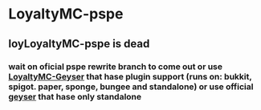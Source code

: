 LoyaltyMC-pspe
===============


## loyLoyaltyMC-pspe is dead

### wait on oficial pspe rewrite branch to come out or use [LoyaltyMC-Geyser](https://github.com/LegacyGamerHD/LoyaltyMC-Geyser) that hase plugin support (runs on: bukkit, spigot. paper, sponge, bungee and standalone) or use official [geyser](https://github.com/LegacyGamerHD/LoyaltyMC-Geyser) that hase only standalone
